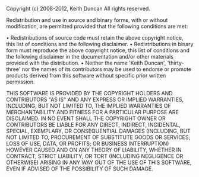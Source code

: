 Copyright (c) 2008-2012, Keith Duncan
All rights reserved.

Redistribution and use in source and binary forms, with or without modification,
are permitted provided that the following conditions are met:

• Redistributions of source code must retain the above copyright notice, this 
	list of conditions and the following disclaimer.
• Redistributions in binary form must reproduce the above copyright notice, this
	list of conditions and the following disclaimer in the documentation and/or 
	other materials provided with the distribution.
• Neither the name 'Keith Duncan', 'thirty-three' nor the names of its 
	contributors may be used to endorse or promote products derived from this 
	software without specific prior written permission.

THIS SOFTWARE IS PROVIDED BY THE COPYRIGHT HOLDERS AND CONTRIBUTORS "AS IS" AND 
ANY EXPRESS OR IMPLIED WARRANTIES, INCLUDING, BUT NOT LIMITED TO, THE IMPLIED 
WARRANTIES OF MERCHANTABILITY AND FITNESS FOR A PARTICULAR PURPOSE ARE 
DISCLAIMED. IN NO EVENT SHALL THE COPYRIGHT OWNER OR CONTRIBUTORS BE LIABLE FOR 
ANY DIRECT, INDIRECT, INCIDENTAL, SPECIAL, EXEMPLARY, OR CONSEQUENTIAL DAMAGES 
(INCLUDING, BUT NOT LIMITED TO, PROCUREMENT OF SUBSTITUTE GOODS OR SERVICES; 
LOSS OF USE, DATA, OR PROFITS; OR BUSINESS INTERRUPTION) HOWEVER CAUSED AND ON 
ANY THEORY OF LIABILITY, WHETHER IN CONTRACT, STRICT LIABILITY, OR TORT 
(INCLUDING NEGLIGENCE OR OTHERWISE) ARISING IN ANY WAY OUT OF THE USE OF THIS 
SOFTWARE, EVEN IF ADVISED OF THE POSSIBILITY OF SUCH DAMAGE.